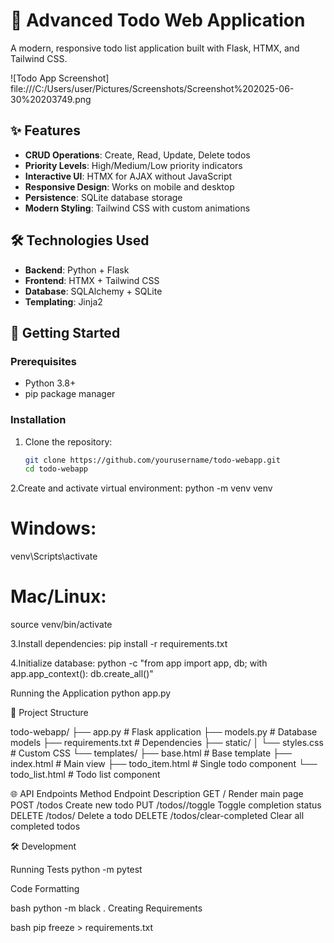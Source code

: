 # 🚀 Advanced Todo Web Application

A modern, responsive todo list application built with Flask, HTMX, and Tailwind CSS.

![Todo App Screenshot]
file:///C:/Users/user/Pictures/Screenshots/Screenshot%202025-06-30%20203749.png

## ✨ Features

- **CRUD Operations**: Create, Read, Update, Delete todos
- **Priority Levels**: High/Medium/Low priority indicators
- **Interactive UI**: HTMX for AJAX without JavaScript
- **Responsive Design**: Works on mobile and desktop
- **Persistence**: SQLite database storage
- **Modern Styling**: Tailwind CSS with custom animations

## 🛠️ Technologies Used

- **Backend**: Python + Flask
- **Frontend**: HTMX + Tailwind CSS
- **Database**: SQLAlchemy + SQLite
- **Templating**: Jinja2

## 🚀 Getting Started

### Prerequisites
- Python 3.8+
- pip package manager

### Installation

1. Clone the repository:
   ```bash
   git clone https://github.com/yourusername/todo-webapp.git
   cd todo-webapp

2.Create and activate virtual environment:
   python -m venv venv
# Windows:
venv\Scripts\activate
# Mac/Linux:
source venv/bin/activate


3.Install dependencies:
pip install -r requirements.txt


4.Initialize database:
python -c "from app import app, db; with app.app_context(): db.create_all()"


Running the Application
python app.py


📂 Project Structure

todo-webapp/
├── app.py              # Flask application
├── models.py           # Database models
├── requirements.txt    # Dependencies
├── static/
│   └── styles.css      # Custom CSS
└── templates/
    ├── base.html       # Base template
    ├── index.html      # Main view
    ├── todo_item.html  # Single todo component
    └── todo_list.html  # Todo list component


    
🌐 API Endpoints
Method	Endpoint	Description
GET	/	Render main page
POST	/todos	Create new todo
PUT	/todos/<id>/toggle	Toggle completion status
DELETE	/todos/<id>	Delete a todo
DELETE	/todos/clear-completed	Clear all completed todos

🛠️ Development

Running Tests
python -m pytest

Code Formatting

bash
python -m black .
Creating Requirements

bash
pip freeze > requirements.txt

